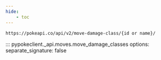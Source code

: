 ```yaml
---
hide:
    - toc
---
```


```console
https://pokeapi.co/api/v2/move-damage-class/{id or name}/
```

::: pypokeclient._api.moves.move_damage_classes
    options:
        separate_signature: false
